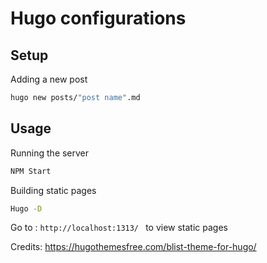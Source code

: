 # Hugo configurations

## Setup
Adding a new post
```bash
hugo new posts/"post name".md
```

## Usage
Running the server 
```bash
NPM Start
```

Building static pages
```bash
Hugo -D
```
Go to : ```http://localhost:1313/ ``` to view static pages


Credits: https://hugothemesfree.com/blist-theme-for-hugo/
